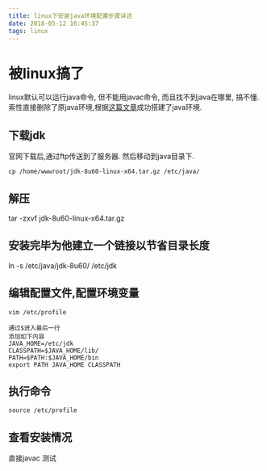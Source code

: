 ```yaml
---
title: linux下安装java环境配置步骤详述
date: 2018-05-12 16:45:37
tags: linux
---
```

# 被linux搞了
linux默认可以运行java命令, 但不能用javac命令, 而且找不到java在哪里, 搞不懂.索性直接删除了原java环境,根据[这篇文章](https://www.cnblogs.com/zeze/p/5902124.html)成功搭建了java环境.
## 下载jdk
官网下载后,通过ftp传送到了服务器. 然后移动到java目录下.
```
cp /home/wwwroot/jdk-8u60-linux-x64.tar.gz /etc/java/
```
## 解压
tar -zxvf jdk-8u60-linux-x64.tar.gz
## 安装完毕为他建立一个链接以节省目录长度
ln -s /etc/java/jdk-8u60/ /etc/jdk
## 编辑配置文件,配置环境变量
```
vim /etc/profile

通过$进入最后一行
添加如下内容
JAVA_HOME=/etc/jdk
CLASSPATH=$JAVA_HOME/lib/
PATH=$PATH:$JAVA_HOME/bin
export PATH JAVA_HOME CLASSPATH
```
## 执行命令
```
source /etc/profile
```
## 查看安装情况
直接javac 测试











